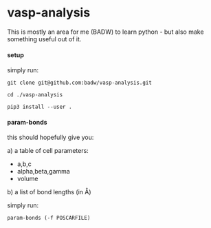 # vasp-analysis
This is mostly an area for me (BADW) to learn python - but also make something useful out of it.

#### setup

simply run:
``` 
git clone git@github.com:badw/vasp-analysis.git

cd ./vasp-analysis

pip3 install --user .
```
#### param-bonds
this should hopefully give you:

a) a table of cell parameters:

* a,b,c
* alpha,beta,gamma
* volume

b) a list of bond lengths (in Å)

simply run:
```
param-bonds (-f POSCARFILE)
```
